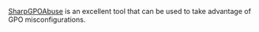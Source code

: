 [SharpGPOAbuse](https://github.com/FSecureLABS/SharpGPOAbuse) is an excellent tool that can be used to take advantage of GPO misconfigurations.